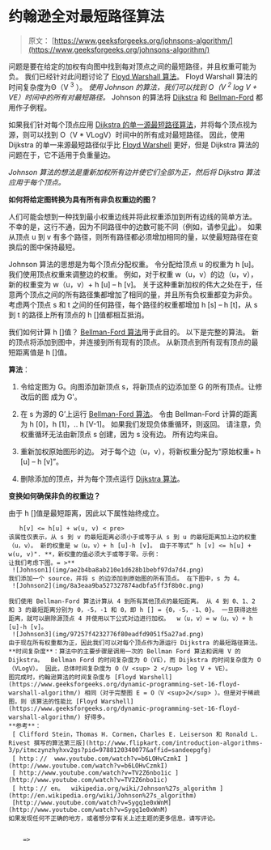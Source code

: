 # 约翰逊全对最短路径算法

> 原文： [https://www.geeksforgeeks.org/johnsons-algorithm/](https://www.geeksforgeeks.org/johnsons-algorithm/)

问题是要在给定的加权有向图中找到每对顶点之间的最短路径，并且权重可能为负。 我们已经针对此问题讨论了 [Floyd Warshall 算法](https://www.geeksforgeeks.org/dynamic-programming-set-16-floyd-warshall-algorithm/)。 Floyd Warshall 算法的时间复杂度为Θ（V <sup>3</sup> ）。 *使用 Johnson 的算法，我们可以找到 O（V <sup>2</sup> log V + VE）时间中的所有对最短路径。* Johnson 的算法将 [Dijkstra](https://www.geeksforgeeks.org/greedy-algorithms-set-6-dijkstras-shortest-path-algorithm/) 和 [Bellman-Ford](https://www.geeksforgeeks.org/dynamic-programming-set-23-bellman-ford-algorithm/) 都用作子例程。

如果我们针对每个顶点应用 [Dijkstra 的单一源最短路径算法](https://www.geeksforgeeks.org/greedy-algorithms-set-6-dijkstras-shortest-path-algorithm/)，并将每个顶点视为源，则可以找到 O（V * VLogV）时间中的所有成对最短路径。 因此，使用 Dijkstra 的单一来源最短路径似乎比 [Floyd Warshell](https://www.geeksforgeeks.org/dynamic-programming-set-16-floyd-warshall-algorithm/) 更好，但是 Dijkstra 算法的问题在于，它不适用于负重量边。

*Johnson 算法的想法是重新加权所有边并使它们全部为正，然后将 Dijkstra 算法应用于每个顶点。*

**如何将给定图转换为具有所有非负权重边的图？**

人们可能会想到一种找到最小权重边线并将此权重添加到所有边线的简单方法。 不幸的是，这行不通，因为不同路径中的边数可能不同（例如，请参见[此](http://geeksquiz.com/data-structures-graph-question-31/)）。 如果从顶点 u 到 v 有多个路径，则所有路径都必须增加相同的量，以使最短路径在变换后的图中保持最短。

Johnson 算法的思想是为每个顶点分配权重。 令分配给顶点 u 的权重为 h [u]。 我们使用顶点权重来调整边的权重。 例如，对于权重 w（u，v）的边（u，v），新的权重变为 w（u，v）+ h [u] – h [v]。 关于这种重新加权的伟大之处在于，任意两个顶点之间的所有路径集都增加了相同的量，并且所有负权重都变为非负。 考虑两个顶点 s 和 t 之间的任何路径，每个路径的权重都增加 h [s] – h [t]，从 s 到 t 的路径上所有顶点的 h []值都相互抵消。

我们如何计算 h []值？ [Bellman-Ford 算法](https://www.geeksforgeeks.org/dynamic-programming-set-23-bellman-ford-algorithm/)用于此目的。 以下是完整的算法。 新的顶点将添加到图中，并连接到所有现有的顶点。 从新顶点到所有现有顶点的最短距离值是 h []值。

**算法**：

1.  令给定图为 G。向图添加新顶点 s，将新顶点的边添加至 G 的所有顶点。让修改后的图 成为 G'。

2.  在 s 为源的 G’上运行 [Bellman-Ford 算法](https://www.geeksforgeeks.org/dynamic-programming-set-23-bellman-ford-algorithm/)。 令由 Bellman-Ford 计算的距离为 h [0]，h [1]，.. h [V-1]。 如果我们发现负体重循环，则返回。 请注意，负权重循环无法由新顶点 s 创建，因为 s 没有边。 所有边均来自。

3.  重新加权原始图形的边。 对于每个边（u，v），将新权重分配为“原始权重+ h [u] – h [v]”。

4.  删除添加的顶点，并为每个顶点运行 [Dijkstra 算法](https://www.geeksforgeeks.org/greedy-algorithms-set-6-dijkstras-shortest-path-algorithm/)。

**变换如何确保非负的权重边？**

由于 h []值是最短距离，因此以下属性始终成立。

```
   h[v] <= h[u] + w(u, v) < pre>
该属性仅表示，从 s 到 v 的最短距离必须小于或等于从 s 到 u 的最短距离加上边的权重（u，v）。 新的权重是 w（u，v）+ h [u]-h [v]。 由于不等式“ h [v] <= h[u] + w(u, v)". **，新权重的值必须大于或等于零。示例：
让我们考虑下图。= >** 
 ![Johnson1](img/ae2b4ba8ab210e1d628b1bebf97da7d4.png) 
我们添加一个 source，并将 s 的边添加到原始图的所有顶点。 在下图中，s 为 4。
 ![Johnson2](img/8a3eaa9ba527327874adbfa5ff3f8b0c.png) 

我们使用 Bellman-Ford 算法计算从 4 到所有其他顶点的最短距离。 从 4 到 0、1、2 和 3 的最短距离分别为 0，-5，-1 和 0，即 h [] = {0，-5，-1、0}。 一旦获得这些距离，就可以删除源顶点 4 并使用以下公式对边进行加权。  w（u，v）= w（u，v）+ h [u]-h [v]。
 ![Johnson3](img/97257f4232776f80eadfd9051f5a27ad.png) 
由于现在所有权重都为正，因此我们可以对每个顶点作为源运行 Dijkstra 的最短路径算法。
**时间复杂度**：算法中的主要步骤是调用一次的 Bellman Ford 算法和调用 V 的 Dijkstra。  Bellman Ford 的时间复杂度为 O（VE），而 Dijkstra 的时间复杂度为 O（VLogV）。 因此，总体时间复杂度为 O（V <sup> 2 </sup> log V + VE）。  
图完成时，约翰逊算法的时间复杂度与 [Floyd Warshell](https://www.geeksforgeeks.org/dynamic-programming-set-16-floyd-warshall-algorithm/) 相同（对于完整图 E = O（V <sup>2</sup> ）。但是对于稀疏图，则 该算法的性能比 [Floyd Warshell](https://www.geeksforgeeks.org/dynamic-programming-set-16-floyd-warshall-algorithm/) 好得多。
**参考**：
 [ Clifford Stein，Thomas H. Cormen，Charles E. Leiserson 和 Ronald L. Rivest 撰写的算法第三版](http://www.flipkart.com/introduction-algorithms-3/p/itmczynzhyhxv2gs?pid=9788120340077&affid=sandeepgfg) 
 [ http：//  www.youtube.com/watch?v=b6LOHvCzmkI ](http://www.youtube.com/watch?v=b6LOHvCzmkI) 
 [ http://www.youtube.com/watch?v=TV2Z6nbo1ic ](http://www.youtube.com/watch?v=TV2Z6nbo1ic) 
 [ http：// en。  wikipedia.org/wiki/Johnson%27s_algorithm ](http://en.wikipedia.org/wiki/Johnson%27s_algorithm) 
 [http://www.youtube.com/watch?v=Sygq1e0xWnM](http://www.youtube.com/watch?v=Sygq1e0xWnM) 
如果发现任何不正确的地方，或者想分享有关上述主题的更多信息，请写评论。


	=>
```